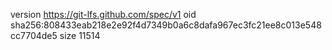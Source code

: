 version https://git-lfs.github.com/spec/v1
oid sha256:808433eab218e2e92f4d7349b0a6c8dafa967ec3fc21ee8c013e548cc7704de5
size 11514
